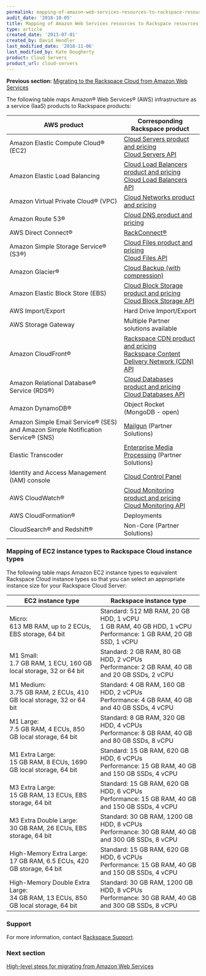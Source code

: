 ```yaml
---
permalink: mapping-of-amazon-web-services-resources-to-rackspace-resources/
audit_date: '2018-10-05'
title: Mapping of Amazon Web Services resources to Rackspace resources
type: article
created_date: '2013-07-01'
created_by: David Hendler
last_modified_date: '2018-11-06'
last_modified_by: Kate Dougherty
product: Cloud Servers
product_url: cloud-servers
---
```


**Previous section:** [Migrating to the Rackspace Cloud from Amazon Web Services](/how-to/migrating-to-the-rackspace-cloud-from-amazon-web-services)

The following table maps Amazon&reg; Web Services&reg; (AWS)
infrastructure as a service (IaaS) products to
Rackspace products:

| AWS product | Corresponding Rackspace product |
| --- | --- |
| Amazon Elastic Compute Cloud&reg; (EC2) | [Cloud Servers product and pricing](http://www.rackspace.com/cloud/servers)<br />[Cloud Servers API](https://developer.rackspace.com/docs/cloud-servers/v2/developer-guide/) |
| Amazon Elastic Load Balancing | [Cloud Load Balancers product and pricing](http://www.rackspace.com/cloud/load-balancing)<br />[Cloud Load Balancers API](https://developer.rackspace.com/docs/cloud-load-balancers/v1/developer-guide/)|
| Amazon Virtual Private Cloud&reg; (VPC) | [Cloud Networks product and pricing](https://www.rackspace.com/cloud/networks) |
| Amazon Route 53&reg; | [Cloud DNS product and pricing](https://www.rackspace.com/cloud/dns) |
| AWS Direct Connect&reg; | [RackConnect&reg;](https://www.rackspace.com/cloud/hybrid/rackconnect) |
| Amazon Simple Storage Service&reg; (S3&reg;) | [Cloud Files product and pricing](http://www.rackspace.com/cloud/files)<br />[Cloud Files API](https://developer.rackspace.com/docs/cloud-files/v1/developer-guide/) |
| Amazon Glacier&reg; | [Cloud Backup (with compression)](https://www.rackspace.com/cloud/backup) |
| Amazon Elastic Block Store (EBS) | [Cloud Block Storage product and pricing](http://www.rackspace.com/cloud/block-storage)<br />[Cloud Block Storage API](https://developer.rackspace.com/docs/cloud-block-storage/v1/developer-guide/) |
| AWS Import/Export | Hard Drive Import/Export |
| AWS Storage Gateway | Multiple Partner solutions available |
| Amazon CloudFront&reg; | [Rackspace CDN product and pricing](http://www.rackspace.com/cloud/cdn-content-delivery-network)<br />[Rackspace Content Delivery Network (CDN) API](https://developer.rackspace.com/docs/cdn/v1/developer-guide/) |
| Amazon Relational Database&reg; Service (RDS&reg;) | [Cloud Databases product and pricing](https://www.rackspace.com/cloud/databases)<br />[Cloud Databases API](https://developer.rackspace.com/docs/cloud-databases/v1/developer-guide/) |
| Amazon DynamoDB&reg; | Object Rocket (MongoDB - open) |
| Amazon Simple Email Service&reg; (SES) and Amazon Simple Notification Service&reg; (SNS) | [Mailgun](https://www.mailgun.com/) (Partner Solutions) |
| Elastic Transcoder | [Enterprise Media Processing](https://www.encoding.com/) (Partner Solutions) |
| Identity and Access Management (IAM) console | [Cloud Control Panel](https://login.rackspace.com) |
| AWS CloudWatch&reg; | [Cloud Monitoring product and pricing](http://www.rackspace.com/cloud/monitoring)<br />[Cloud Monitoring API](https://developer.rackspace.com/docs/cloud-monitoring/v1/developer-guide/)  |
| AWS CloudFormation&reg; | Deployments |
| CloudSearch&reg; and Redshift&reg; | Non-Core (Partner Solutions) |

### Mapping of EC2 instance types to Rackspace Cloud instance types

The following table maps Amazon EC2 instance types to equivalent
Rackspace Cloud instance types so that you can select an appropriate
instance size for your Rackspace Cloud Server:

| EC2 instance type   | Rackspace instance type   |
|---------------------|---------------------------|
| Micro:<br />613 MB RAM, up to 2 ECUs, EBS storage, 64 bit | Standard: 512 MB RAM, 20 GB HDD, 1 vCPU<br />1 GB RAM, 40 GB HDD, 1 vCPU<br />Performance: 1 GB RAM, 20 GB SSD, 1 vCPU |
| M1 Small:<br />1.7 GB RAM, 1 ECU, 160 GB local storage, 32 or 64 bit | Standard: 2 GB RAM, 80 GB HDD, 2 vCPUs<br />Performance: 2 GB RAM, 40 GB and 20 GB SSDs, 2 vCPU |
| M1 Medium:<br />3.75 GB RAM, 2 ECUs, 410 GB local storage, 32 or 64 bit | Standard: 4 GB RAM, 160 GB HDD, 2 vCPUs<br />Performance: 4 GB RAM, 40 GB and 40 GB SSDs, 4 vCPU |
| M1 Large:<br />7.5 GB RAM, 4 ECUs, 850 GB local storage, 64 bit | Standard: 8 GB RAM, 320 GB HDD, 4 vCPUs<br />Performance: 8 GB RAM, 40 GB and 80 GB SSDs, 8 vCPU |
| M1 Extra Large:<br />15 GB RAM, 8 ECUs, 1690 GB local storage, 64 bit | Standard: 15 GB RAM, 620 GB HDD, 6 vCPUs<br />Performance: 15 GB RAM, 40 GB and 150 GB SSDs, 4 vCPU |
| M3 Extra Large:<br />15 GB RAM, 13 ECUs, EBS storage, 64 bit | Standard: 15 GB RAM, 620 GB HDD, 6 vCPUs<br />Performance: 15 GB RAM, 40 GB and 150 GB SSDs, 4 vCPU |
| M3 Extra Double Large:<br /> 30 GB RAM, 26 ECUs, EBS storage, 64 bit | Standard: 30 GB RAM, 1200 GB HDD, 8 vCPUs<br />Performance: 30 GB RAM, 40 GB and 300 GB SSDs, 8 vCPU |
| High-Memory Extra Large:<br />17 GB RAM, 6.5 ECUs, 420 GB storage, 64 bit | Standard: 15 GB RAM, 620 GB HDD, 6 vCPUs<br />Performance: 15 GB RAM, 40 GB and 150 GB SSDs, 4 vCPU |
| High-Memory Double Extra Large:<br />34 GB RAM, 13 ECUs, 850 GB local storage, 64 bit | Standard: 30 GB RAM, 1200 GB HDD, 8 vCPUs<br />Performance: 30 GB RAM, 40 GB and 300 GB SSDs, 8 vCPU |

### Support

For more information, contact
[Rackspace Support](https://www.rackspace.com/support).

### Next section

[High-level steps for migrating from Amazon Web Services](/how-to/high-level-steps-for-migrating-from-amazon-web-services)
